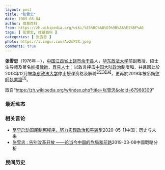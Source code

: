 ```yaml
---
layout: post
title: "张雪忠"
date: 1989-06-04
author: 维基百科
from: https://zh.wikipedia.org/wiki/%E5%BC%A0%E9%9B%AA%E5%BF%A0
tags: [ 张雪忠, 维基百科 ]
categories: [ 张雪忠 ]
photo: https://i.imgur.com/Av2oP2X.jpeg
comments: true
---
```

<div class="mw-parser-output">
<p><b>张雪忠</b>（1976年<span class="useeditintro" title="Template:BLP editintro">－</span>），<a href="/wiki/%E4%B8%AD%E8%8F%AF%E4%BA%BA%E6%B0%91%E5%85%B1%E5%92%8C%E5%9C%8B" class="mw-redirect" title="中華人民共和國">中国</a><a href="/wiki/%E6%B1%9F%E8%A5%BF%E7%9C%81" title="江西省">江西省</a><a href="/wiki/%E4%B8%8A%E9%A5%B6%E5%B8%82" title="上饶市">上饶市</a><a href="/wiki/%E4%BD%99%E5%B9%B2%E5%8E%BF" title="余干县">余干县</a>人，<a href="/wiki/%E5%8D%8E%E4%B8%9C%E6%94%BF%E6%B3%95%E5%A4%A7%E5%AD%A6" title="华东政法大学">华东政法大学</a>前副教授、硕士生导师及著名<a href="/wiki/%E7%B6%AD%E6%AC%8A%E5%BE%8B%E5%B8%AB" class="mw-redirect" title="維權律師">維權律師</a>、<a href="/wiki/%E7%95%B0%E8%A6%8B%E4%BA%BA%E5%A3%AB" class="mw-redirect" title="異見人士">異見人士</a>；以敢言抨击<a href="/wiki/%E4%B8%AD%E5%9B%BD%E5%A4%A7%E9%99%86%E6%94%BF%E6%B2%BB" class="mw-redirect" title="中国大陆政治">中国大陆政治</a>制度和，并且因此於2013年12月被<a href="/wiki/%E5%8D%8E%E4%B8%9C%E6%94%BF%E6%B3%95%E5%A4%A7%E5%AD%A6" title="华东政法大学">华东政法大学</a>停止授课资格及解聘<sup id="cite_ref-rfa_2-0" class="reference"><a href="#cite_note-rfa-2">[2]</a></sup><sup id="cite_ref-bbc_3-0" class="reference"><a href="#cite_note-bbc-3">[3]</a></sup><sup id="cite_ref-nytimes_4-0" class="reference"><a href="#cite_note-nytimes-4">[4]</a></sup>，更再於2019年被吊銷<a href="/wiki/%E4%B8%AD%E5%8D%8E%E4%BA%BA%E6%B0%91%E5%85%B1%E5%92%8C%E5%9B%BD%E5%BE%8B%E5%B8%88" title="中华人民共和国律师">律師執業證</a><sup id="cite_ref-zhuxiao_1-1" class="reference"><a href="#cite_note-zhuxiao-1">[1]</a></sup>。
</p>
</div><noscript><img src="//zh.wikipedia.org/wiki/Special:CentralAutoLogin/start?type=1x1" alt="" title="" width="1" height="1" style="border: none; position: absolute;"></noscript>
<div class="printfooter">取自“<a dir="ltr" href="https://zh.wikipedia.org/w/index.php?title=张雪忠&amp;oldid=67968309">https://zh.wikipedia.org/w/index.php?title=张雪忠&amp;oldid=67968309</a>”</div><div id="recent-news"><h3>最近动态</h3><ul></ul></div><div id="open-opinion"><h3>相关言论</h3><ul><li><a href="https://nodebe4.github.io/opinion/2020-05-11/%E5%B0%BD%E6%97%A9%E5%90%AF%E5%8A%A8%E5%9B%BD%E6%B0%91%E5%88%B6%E5%AE%AA%E7%A8%8B%E5%BA%8F-%E5%8A%AA%E5%8A%9B%E5%AE%9E%E7%8E%B0%E6%94%BF%E6%B2%BB%E5%92%8C%E5%B9%B3%E8%BD%AC%E5%9E%8B/" title="张雪忠">尽早启动国民制宪程序，努力实现政治和平转型</a><time>2020-05-11</time><a class="tag">中国：历史与未来</a></li>
<li><a href="https://nodebe4.github.io/opinion/2019-03-08/%E5%BC%A0%E9%9B%AA%E5%BF%A0-%E5%91%8A%E5%88%AB%E6%94%B9%E9%9D%A9%E5%BC%80%E6%94%BE-%E8%AE%BA%E5%BD%93%E4%BB%8A%E4%B8%AD%E5%9B%BD%E7%9A%84%E5%8D%B1%E5%B1%80%E5%92%8C%E5%89%8D%E8%B7%AF/" title="张雪忠">张雪忠 : 告别改革开放 ——论当今中国的危局和前路</a><time>2019-03-08</time><a class="tag">中國戰略分析</a></li>
</ul></div><div id="mjls-record"><h3>民间历史</h3><ul></ul></div>